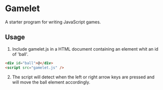 # Gamelet

A starter program for writing JavaScript games.

## Usage

1. Include gamelet.js in a HTML document containing an element whit an id of 'ball'.

```html
<div id="ball">@</div>
<script src="gamelet.js" />
```

2. The script will detect when the left or right arrow keys are pressed and will move the ball element accordingly.


